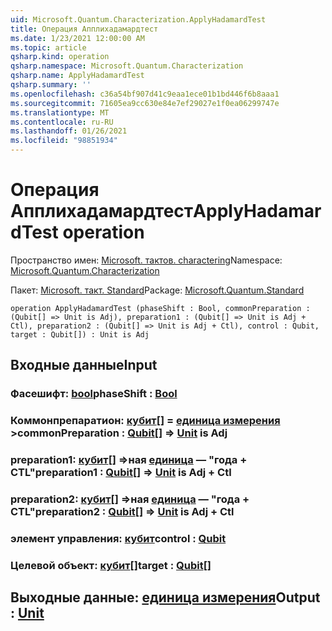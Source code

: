 ```yaml
---
uid: Microsoft.Quantum.Characterization.ApplyHadamardTest
title: Операция Апплихадамардтест
ms.date: 1/23/2021 12:00:00 AM
ms.topic: article
qsharp.kind: operation
qsharp.namespace: Microsoft.Quantum.Characterization
qsharp.name: ApplyHadamardTest
qsharp.summary: ''
ms.openlocfilehash: c36a54bf907d41c9eaa1ece01b1bd446f6b8aaa1
ms.sourcegitcommit: 71605ea9cc630e84e7ef29027e1f0ea06299747e
ms.translationtype: MT
ms.contentlocale: ru-RU
ms.lasthandoff: 01/26/2021
ms.locfileid: "98851934"
---
```

# <a name="applyhadamardtest-operation"></a><span data-ttu-id="3e5c1-102">Операция Апплихадамардтест</span><span class="sxs-lookup"><span data-stu-id="3e5c1-102">ApplyHadamardTest operation</span></span>

<span data-ttu-id="3e5c1-103">Пространство имен: [Microsoft. тактов. charactering](xref:Microsoft.Quantum.Characterization)</span><span class="sxs-lookup"><span data-stu-id="3e5c1-103">Namespace: [Microsoft.Quantum.Characterization](xref:Microsoft.Quantum.Characterization)</span></span>

<span data-ttu-id="3e5c1-104">Пакет: [Microsoft. такт. Standard](https://nuget.org/packages/Microsoft.Quantum.Standard)</span><span class="sxs-lookup"><span data-stu-id="3e5c1-104">Package: [Microsoft.Quantum.Standard](https://nuget.org/packages/Microsoft.Quantum.Standard)</span></span>




```qsharp
operation ApplyHadamardTest (phaseShift : Bool, commonPreparation : (Qubit[] => Unit is Adj), preparation1 : (Qubit[] => Unit is Adj + Ctl), preparation2 : (Qubit[] => Unit is Adj + Ctl), control : Qubit, target : Qubit[]) : Unit is Adj
```


## <a name="input"></a><span data-ttu-id="3e5c1-105">Входные данные</span><span class="sxs-lookup"><span data-stu-id="3e5c1-105">Input</span></span>

### <a name="phaseshift--bool"></a><span data-ttu-id="3e5c1-106">Фасешифт: [bool](xref:microsoft.quantum.lang-ref.bool)</span><span class="sxs-lookup"><span data-stu-id="3e5c1-106">phaseShift : [Bool](xref:microsoft.quantum.lang-ref.bool)</span></span>




### <a name="commonpreparation--qubit--unit--is-adj"></a><span data-ttu-id="3e5c1-107">Коммонпрепаратион: [кубит](xref:microsoft.quantum.lang-ref.qubit)[] = [единица измерения](xref:microsoft.quantum.lang-ref.unit) ></span><span class="sxs-lookup"><span data-stu-id="3e5c1-107">commonPreparation : [Qubit](xref:microsoft.quantum.lang-ref.qubit)[] => [Unit](xref:microsoft.quantum.lang-ref.unit)  is Adj</span></span>




### <a name="preparation1--qubit--unit--is-adj--ctl"></a><span data-ttu-id="3e5c1-108">preparation1: [кубит](xref:microsoft.quantum.lang-ref.qubit)[] =>ная [единица](xref:microsoft.quantum.lang-ref.unit)  — "года + CTL"</span><span class="sxs-lookup"><span data-stu-id="3e5c1-108">preparation1 : [Qubit](xref:microsoft.quantum.lang-ref.qubit)[] => [Unit](xref:microsoft.quantum.lang-ref.unit)  is Adj + Ctl</span></span>




### <a name="preparation2--qubit--unit--is-adj--ctl"></a><span data-ttu-id="3e5c1-109">preparation2: [кубит](xref:microsoft.quantum.lang-ref.qubit)[] =>ная [единица](xref:microsoft.quantum.lang-ref.unit)  — "года + CTL"</span><span class="sxs-lookup"><span data-stu-id="3e5c1-109">preparation2 : [Qubit](xref:microsoft.quantum.lang-ref.qubit)[] => [Unit](xref:microsoft.quantum.lang-ref.unit)  is Adj + Ctl</span></span>




### <a name="control--qubit"></a><span data-ttu-id="3e5c1-110">элемент управления: [кубит](xref:microsoft.quantum.lang-ref.qubit)</span><span class="sxs-lookup"><span data-stu-id="3e5c1-110">control : [Qubit](xref:microsoft.quantum.lang-ref.qubit)</span></span>




### <a name="target--qubit"></a><span data-ttu-id="3e5c1-111">Целевой объект: [кубит](xref:microsoft.quantum.lang-ref.qubit)[]</span><span class="sxs-lookup"><span data-stu-id="3e5c1-111">target : [Qubit](xref:microsoft.quantum.lang-ref.qubit)[]</span></span>





## <a name="output--unit"></a><span data-ttu-id="3e5c1-112">Выходные данные: [единица измерения](xref:microsoft.quantum.lang-ref.unit)</span><span class="sxs-lookup"><span data-stu-id="3e5c1-112">Output : [Unit](xref:microsoft.quantum.lang-ref.unit)</span></span>

